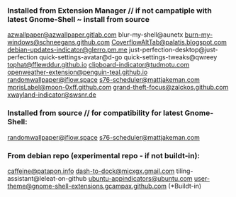 ### Installed from Extension Manager // if not campatiple with latest Gnome-Shell ~ install from source
azwallpaper@azwallpaper.gitlab.com
blur-my-shell@aunetx
burn-my-windows@schneegans.github.com
CoverflowAltTab@palatis.blogspot.com
debian-updates-indicator@glerro.pm.me
just-perfection-desktop@just-perfection
quick-settings-avatar@d-go
quick-settings-tweaks@qwreey
tophat@fflewddur.github.io
clipboard-indicator@tudmotu.com
openweather-extension@penguin-teal.github.io
randomwallpaper@iflow.space
s76-scheduler@mattjakeman.com
mprisLabel@moon-0xff.github.com
grand-theft-focus@zalckos.github.com
xwayland-indicator@swsnr.de


### Installed from source // for compatibility for latest Gnome-Shell:
randomwallpaper@iflow.space
s76-scheduler@mattjakeman.com

### From debian repo (experimental repo - if not buildt-in):
caffeine@patapon.info
dash-to-dock@micxgx.gmail.com
tiling-assistant@leleat-on-github
ubuntu-appindicators@ubuntu.com
user-theme@gnome-shell-extensions.gcampax.github.com (*Buildt-in)
